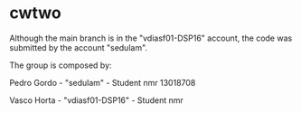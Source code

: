 # cwtwo
Although the main branch is in the "vdiasf01-DSP16" account, the code was submitted by the account "sedulam".


The group is composed by:

Pedro Gordo - "sedulam" - Student nmr 13018708

Vasco Horta - "vdiasf01-DSP16" - Student nmr 
